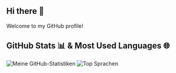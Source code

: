 ## Hi there 👋

Welcome to my GitHub profile!

## GitHub Stats 📊 & Most Used Languages 🌐

![Meine GitHub-Statistiken](https://github-readme-stats.vercel.app/api?username=sooftyy&show_icons=true&theme=radical)
![Top Sprachen](https://github-readme-stats.vercel.app/api/top-langs/?username=sooftyy&layout=compact&theme=radical)

